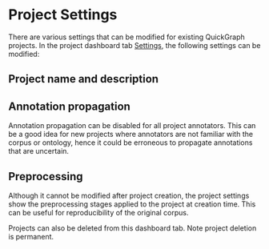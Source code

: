 # Project Settings

There are various settings that can be modified for existing QuickGraph projects. In the project dashboard tab [Settings](/interface/dashboard/settings), the following settings can be modified:

## Project name and description

## Annotation propagation

Annotation propagation can be disabled for all project annotators. This can be a good idea for new projects where annotators are not familiar with the corpus or ontology, hence it could be erroneous to propagate annotations that are uncertain.

## Preprocessing

Although it cannot be modified after project creation, the project settings show the preprocessing stages applied to the project at creation time. This can be useful for reproducibility of the original corpus.

Projects can also be deleted from this dashboard tab. Note project deletion is permanent.
